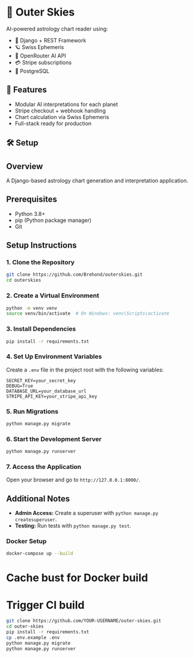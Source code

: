 # 🌌 Outer Skies

AI-powered astrology chart reader using:
- 🐍 Django + REST Framework
- 🪐 Swiss Ephemeris
- 🤖 OpenRouter AI API
- 💳 Stripe subscriptions
- 🐘 PostgreSQL

## 🚀 Features
- Modular AI interpretations for each planet
- Stripe checkout + webhook handling
- Chart calculation via Swiss Ephemeris
- Full-stack ready for production

## 🛠 Setup

## Overview
A Django-based astrology chart generation and interpretation application.

## Prerequisites
- Python 3.8+
- pip (Python package manager)
- Git

## Setup Instructions

### 1. Clone the Repository
```bash
git clone https://github.com/Brehond/outerskies.git
cd outerskies
```

### 2. Create a Virtual Environment
```bash
python -m venv venv
source venv/bin/activate  # On Windows: venv\Scripts\activate
```

### 3. Install Dependencies
```bash
pip install -r requirements.txt
```

### 4. Set Up Environment Variables
Create a `.env` file in the project root with the following variables:
```
SECRET_KEY=your_secret_key
DEBUG=True
DATABASE_URL=your_database_url
STRIPE_API_KEY=your_stripe_api_key
```

### 5. Run Migrations
```bash
python manage.py migrate
```

### 6. Start the Development Server
```bash
python manage.py runserver
```

### 7. Access the Application
Open your browser and go to `http://127.0.0.1:8000/`.

## Additional Notes
- **Admin Access:** Create a superuser with `python manage.py createsuperuser`.
- **Testing:** Run tests with `python manage.py test`.

### Docker Setup
```bash
docker-compose up --build
```

# Cache bust for Docker build

# Trigger CI build

```bash
git clone https://github.com/YOUR-USERNAME/outer-skies.git
cd outer-skies
pip install -r requirements.txt
cp .env.example .env
python manage.py migrate
python manage.py runserver
```
